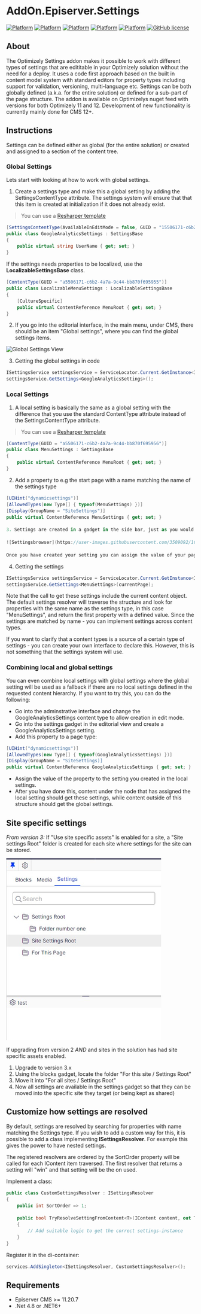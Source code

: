 # AddOn.Episerver.Settings

[![Platform](https://img.shields.io/badge/platform-.NET%204.8-blue.svg?style=flat)](https://msdn.microsoft.com/en-us/library/w0x726c2%28v=vs.110%29.aspx)
[![Platform](https://img.shields.io/badge/platform-.NET%206-blue.svg?style=flat)](https://docs.microsoft.com/en-us/dotnet/)
[![Platform](https://img.shields.io/badge/platform-.NET%207-blue.svg?style=flat)](https://docs.microsoft.com/en-us/dotnet/)
[![Platform](https://img.shields.io/badge/Optimizely-%2011.20.7-orange.svg?style=flat)](http://world.episerver.com/cms/)
[![Platform](https://img.shields.io/badge/Optimizely-%2012.5.0-orange.svg?style=flat)](http://world.episerver.com/cms/)
[![GitHub license](https://img.shields.io/badge/license-MIT%20license-blue.svg?style=flat)](LICENSE)


## About
The Optimizely Settings addon makes it possible to work with different types of settings that are edititable in your Optimizely solution without the need for a deploy. It uses a code first approach based on the built in content model system with standard editors for property types including support for validation, versioning, multi-language etc. Settings can be both globally defined (a.k.a. for the entire solution) or defined for a sub-part of the page structure. The addon is available on Optimizelys nuget feed with versions for both Optimizely 11 and 12. Development of new functionality is currently mainly done for CMS 12+.

## Instructions

Settings can be defined either as global (for the entire solution) or created and assigned to a section of the content tree.

### Global Settings
Lets start with looking at how to work with global settings.

1. Create a settings type and make this a global setting by adding the SettingsContentType attribute.
The settings system will ensure that that this item is created at initialization if it does not already exist.
> You can use a [Resharper template](templates/SettingsTemplates.DotSettings)
```csharp
[SettingsContentType(AvailableInEditMode = false, GUID = "15506171-c6b2-4a7a-9c44-bb870f695911", SettingsInstanceGuid = "d8701e64-8206-4e24-bd3f-cb02b875d6c6", SettingsName = "Google Analytics")]
public class GoogleAnalyticsSettings : SettingsBase
{
    public virtual string UserName { get; set; }
}
```

If the settings needs properties to be localized, use the **LocalizableSettingsBase** class.
```csharp
[ContentType(GUID = "a5506171-c6b2-4a7a-9c44-bb870f695955")]
public class LocalizableMenuSettings : LocalizableSettingsBase
{
    [CultureSpecific]
    public virtual ContentReference MenuRoot { get; set; }
}
```

2. If you go into the editorial interface, in the main menu, under CMS, there should be an item "Global settings", where you can find the global settings items.
   
![Global Settings View](https://user-images.githubusercontent.com/3509092/169228289-a484d8c4-8223-4aea-ab7e-16bd2b8f8bf8.jpg)

3. Getting the global settings in code
```csharp
ISettingsService settingsService = ServiceLocator.Current.GetInstance<ISettingsService>();
settingsService.GetSettings<GoogleAnalyticsSettings>();
```

### Local Settings

1. A local setting is basically the same as a global setting with the difference that you use the standard ContentType attribute instead of the SettingsContentType attribute.
> You can use a [Resharper template](templates/SettingsTemplates.DotSettings)
```csharp
[ContentType(GUID = "a5506171-c6b2-4a7a-9c44-bb870f695956")]
public class MenuSettings : SettingsBase
{
    public virtual ContentReference MenuRoot { get; set; }
}
```

2. Add a property to e.g the start page with a name matching the name of the settings type
```csharp
[UIHint("dynamicsettings")]
[AllowedTypes(new Type[] { typeof(MenuSettings) })]
[Display(GroupName = "SiteSettings")]
public virtual ContentReference MenuSettings { get; set; }

3. Settings are created in a gadget in the side bar, just as you would work with blocks:

![Settingsbrowser](https://user-images.githubusercontent.com/3509092/169228176-181e8178-7a4a-4d6b-9a91-a47fdce51dcc.jpg)

Once you have created your setting you can assign the value of your page property to connect them.

```

4. Getting the settings
```csharp
ISettingsService settingsService = ServiceLocator.Current.GetInstance<ISettingsService>();
settingsService.GetSettings<MenuSettings>(currentPage);
```

Note that the call to get these settings include the current content object. The default settings resolver will traverse the structure and look for properties with the same name as the settings type, in this case "MenuSettings", and return the first property with a defined value. Since the settings are matched by name - you can implement settings across content types.

If you want to clarify that a content types is a source of a certain type of settings - you can create your own interface to declare this. However, this is not something that the settings system will use.

### Combining local and global settings

You can even combine local settings with global settings where the global setting will be used as a fallback if there are no local settings defined in the requested content hierarchy. If you want to try this, you can do the following:
* Go into the adminstrative interface and change the GoogleAnalyticsSettings content type to allow creation in edit mode.
* Go into the settings gadget in the editorial view and create a GoogleAnalyticsSettings setting.
* Add this property to a page type:
```csharp
[UIHint("dynamicsettings")]
[AllowedTypes(new Type[] { typeof(GoogleAnalyticsSettings) })]
[Display(GroupName = "SiteSettings)]
public virtual ContentReference GoogleAnalyticsSettings { get; set; }
```
* Assign the value of the property to the setting you created in the local settings.
* After you have done this, content under the node that has assigned the local setting should get these settings, while content outside of this structure should get the global settings.

## Site specific settings
*From version 3:* If "Use site specific assets" is enabled for a site, a "Site settings Root" folder is created for each site where settings for the site can be stored.

![Settings Gadget](./settings_gadget.jpg)

If upgrading from version 2 *AND* and sites in the solution has had site specific assets enabled.

1. Upgrade to version 3.x
2. Using the blocks gadget, locate the folder "For this site / Settings Root"
3. Move it into "For all sites / Settings Root"
4. Now all settings are available in the settings gadget so that they can be moved into the specific site they target (or being kept as shared)

## Customize how settings are resolved
By default, settings are resolved by searching for properties with name matching the Settings type. If you wish to add a custom way for this, it is possible to add a class implementing __ISettingsResolver__. For example this gives the power to have nested settings.

The registered resolvers are ordered by the SortOrder property will be called for each IContent item traversed. The first resolver that returns a setting will "win" and that setting will be the on used.

Implement a class:
```csharp
public class CustomSettingsResolver : ISettingsResolver
{
    public int SortOrder => 1;
    
    public bool TryResolveSettingFromContent<T>(IContent content, out T setting) where T : SettingsBase
    {
        // Add suitable logic to get the correct settings-instance 
    }
}
```

Register it in the di-container:
```csharp
services.AddSingleton<ISettingsResolver, CustomSettingsResolver>();
```

## Requirements

* Episerver CMS >= 11.20.7
* .Net 4.8 or .NET6+
